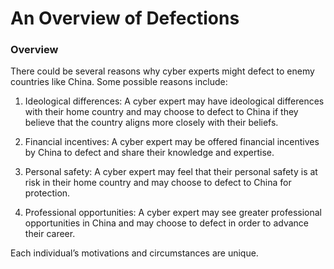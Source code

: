# An Overview of Defections

### Overview

There could be several reasons why cyber experts might defect to enemy countries like China. Some possible reasons include:

1. Ideological differences: A cyber expert may have ideological differences with their home country and may choose to defect to China if they believe that the country aligns more closely with their beliefs.

2. Financial incentives: A cyber expert may be offered financial incentives by China to defect and share their knowledge and expertise.

3. Personal safety: A cyber expert may feel that their personal safety is at risk in their home country and may choose to defect to China for protection.

4. Professional opportunities: A cyber expert may see greater professional opportunities in China and may choose to defect in order to advance their career.

Each individual’s motivations and circumstances are unique.